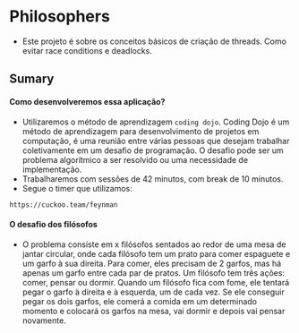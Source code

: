 # Philosophers

- Este projeto é sobre os conceitos básicos de criação de threads. Como evitar race conditions e deadlocks.

## Sumary

#### Como desenvolveremos essa aplicação?
- Utilizaremos o método de aprendizagem `coding dojo`. Coding Dojo é um método de aprendizagem para desenvolvimento de projetos em computação, é uma reunião entre várias pessoas que desejam trabalhar coletivamente em um desafio de programação. O desafio pode ser um problema algorítmico a ser resolvido ou uma necessidade de implementação.
- Trabalharemos com sessões de 42 minutos, com break de 10 minutos. 
- Segue o timer que utilizamos:
```
https://cuckoo.team/feynman
```

#### O desafio dos filósofos
- O problema consiste em x filósofos sentados ao redor de uma mesa de jantar circular, onde cada filósofo tem um prato para comer espaguete e um garfo à sua direita. Para comer, eles precisam de 2 garfos, mas há apenas um garfo entre cada par de pratos. Um filósofo tem três ações: comer, pensar ou dormir. Quando um filósofo fica com fome, ele tentará pegar o garfo à direita e à esquerda, um de cada vez. Se ele conseguir pegar os dois garfos, ele comerá a comida em um determinado momento e colocará os garfos na mesa, vai dormir e depois vai pensar novamente.
